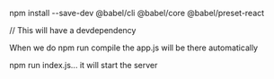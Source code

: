 npm install --save-dev @babel/cli @babel/core @babel/preset-react

// This will have a devdependency

When we do npm run compile the app.js will be there automatically

npm run index.js... it will start the server
